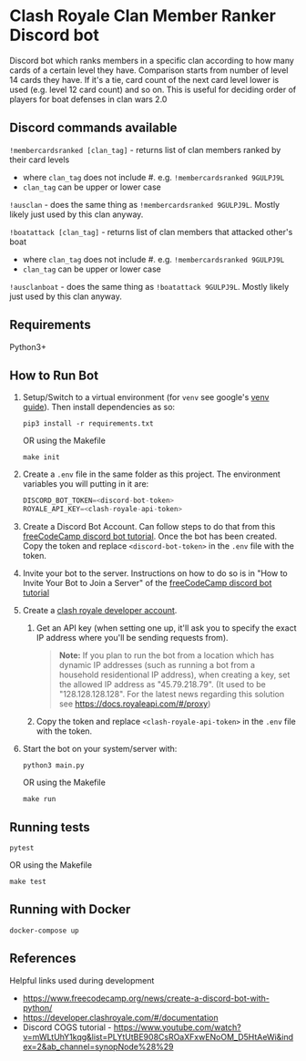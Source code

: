 # Clash Royale Clan Member Ranker Discord bot

Discord bot which ranks members in a specific clan according to how many cards of a certain level they have. Comparison starts from number of level 14 cards they have. If it's a tie, card count of the next card level lower is used (e.g. level 12 card count) and so on. This is useful for deciding order of players for boat defenses in clan wars 2.0

## Discord commands available

`!membercardsranked [clan_tag]` - returns list of clan members ranked by their card levels
- where `clan_tag` does not include #. e.g. `!membercardsranked 9GULPJ9L`
- `clan_tag` can be upper or lower case

`!ausclan` - does the same thing as `!membercardsranked 9GULPJ9L`. Mostly likely just used by this clan anyway.

`!boatattack [clan_tag]` - returns list of clan members that attacked other's boat
- where `clan_tag` does not include #. e.g. `!membercardsranked 9GULPJ9L`
- `clan_tag` can be upper or lower case

`!ausclanboat` - does the same thing as `!boatattack 9GULPJ9L`. Mostly likely just used by this clan anyway.

## Requirements
Python3+

## How to Run Bot

1. Setup/Switch to a virtual environment (for `venv` see google's [venv guide](https://cloud.google.com/python/docs/setup#linux_1)). Then install dependencies as so:
    ```shell
    pip3 install -r requirements.txt
    ```
    OR using the Makefile
    ```
    make init
    ```
2. Create a `.env` file in the same folder as this project. The environment variables you will putting in it are:
    ```python
    DISCORD_BOT_TOKEN=<discord-bot-token>
    ROYALE_API_KEY=<clash-royale-api-token>
    ```
3. Create a Discord Bot Account. Can follow steps to do that from this [freeCodeCamp discord bot tutorial](https://www.freecodecamp.org/news/create-a-discord-bot-with-python/). Once the bot has been created. Copy the token and replace `<discord-bot-token>` in the `.env` file with the token.
4. Invite your bot to the server. Instructions on how to do so is in "How to Invite Your Bot to Join a Server" of the [freeCodeCamp discord bot tutorial](https://www.freecodecamp.org/news/create-a-discord-bot-with-python/)
5. Create a [clash royale developer account](https://developer.clashroyale.com/). 
    1. Get an API key (when setting one up, it'll ask you to specify the exact IP address where you'll be sending requests from).
        > **Note:** If you plan to run the bot from a location which has dynamic IP addresses (such as running a bot from a household residentional IP address), when creating a key, set the allowed IP address as "45.79.218.79". (It used to be "128.128.128.128". For the latest news regarding this solution see https://docs.royaleapi.com/#/proxy)
    2. Copy the token and replace `<clash-royale-api-token>` in the `.env` file with the token.
    
    
6. Start the bot on your system/server with:
    ```
    python3 main.py
    ```
    OR using the Makefile
    ```
    make run
    ```

## Running tests
```
pytest
```
OR using the Makefile
```
make test
```

## Running with Docker
```
docker-compose up
```
## References
Helpful links used during development
- https://www.freecodecamp.org/news/create-a-discord-bot-with-python/
- https://developer.clashroyale.com/#/documentation 
- Discord COGS tutorial - https://www.youtube.com/watch?v=mWLtUhY1kqg&list=PLYtUtBE908CsROaXFxwENoOM_D5HtAeWi&index=2&ab_channel=synopNode%28%29
